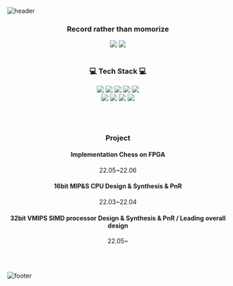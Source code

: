 ![header](https://capsule-render.vercel.app/api?type=waving&&color=gradient&height=100&section=header&fontSize=90)

<div align = "center">
  
<h3>Record rather than momorize</h3>

<a href="https://k-j-w.tistory.com/" target="_blank"><img src="https://img.shields.io/badge/Tistroy-FF5722?style=flat&logo=Telegraph&logoColor=white"/></a>
<a href="https://www.instagram.com/zi_vvan/" target="_blank"><img src="https://img.shields.io/badge/Instagram-E4405F?style=flat&logo=Instagram&logoColor=white"/></a>
<br></br>
<h3>💻 Tech Stack 💻</h3>

<img src="https://img.shields.io/badge/Python-3776AB?style=flat-square&logo=Python&logoColor=white"/>
<img src="https://img.shields.io/badge/C-00599C?style=flat-square&logo=C&logoColor=white"/>
<img src="https://img.shields.io/badge/verilog-20C997?style=flat-square&logo=velog&logoColor=white"/>
<img src="https://img.shields.io/badge/Xilinx-E01F27?style=flat-square&logo=Xilinx&logoColor=white"/>
  <img src="https://img.shields.io/badge/Synopsys tools-4B32C3?style=flat-square&logo=Stripe&logoColor=white"/>
<br>
<img src="https://img.shields.io/badge/Notion-000000?style=flat-square&logo=Notion&logoColor=white"/>
<img src="https://img.shields.io/badge/Slack-4A154B?style=flat-square&logo=Slack&logoColor=white"/>
<img src="https://img.shields.io/badge/Linux-FCC624?style=flat-square&logo=Linux&logoColor=black"/>
<img src="https://img.shields.io/badge/Git-F05032?style=flat-square&logo=Git&logoColor=white"/>

<br></br>
<h3>Project</h3>
<div align = "center">
<h4>Implementation Chess on FPGA</h4>
<div>22.05~22.06</div>
<h4>16bit MIP&S CPU Design & Synthesis & PnR</h4>
<div>22.03~22.04</div>
<h4>32bit VMIPS SIMD processor Design & Synthesis & PnR / Leading overall design</h4>
<div>22.05~</div>
</div>
 
<br></br>
</div>

![footer](https://capsule-render.vercel.app/api?type=waving&&color=gradient&height=100&section=footer&fontSize=90)
